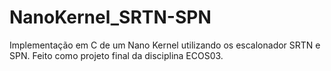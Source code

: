 # NanoKernel_SRTN-SPN
Implementação em C de um Nano Kernel utilizando os escalonador SRTN e SPN. Feito como projeto final da disciplina ECOS03.
